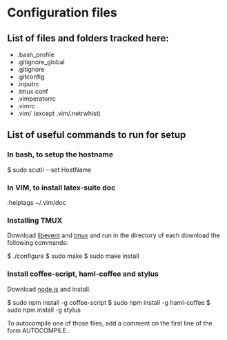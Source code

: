 Configuration files
===================

List of files and folders tracked here:
---------------------------------------

* .bash\_profile
* .gitignore\_global
* .gitignore
* .gitconfig
* .inputrc
* .tmux.conf
* .vimperatorrc
* .vimrc
* .vim/ (except .vim/.netrwhist)

List of useful commands to run for setup
----------------------------------------
### In bash, to setup the hostname

  $ sudo scutil --set HostName <DesiredHostName>

### In VIM, to install latex-suite doc

  :helptags ~/.vim/doc

### Installing TMUX
Download [libevent](http://libevent.org/) and [tmux](http://tmux.sourceforge.net/) and run in the directory of each download the following commands:

  $ ./configure
  $ sudo make
  $ sudo make install

### Install coffee-script, haml-coffee and stylus

Download [node.js](http://nodejs.org/) and install.

  $ sudo npm install -g coffee-script
  $ sudo npm install -g haml-coffee
  $ sudo npm install -g stylus

To autocompile one of those files, add a comment on the first line of the form AUTOCOMPILE <dest>.

